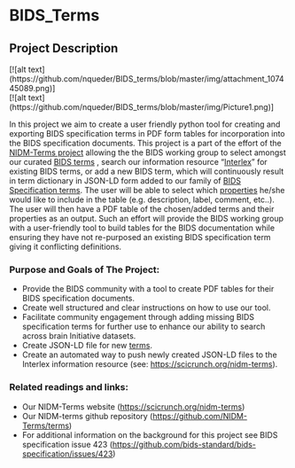 # BIDS_Terms


## Project Description 

<div align=”center”>[![alt text](https://github.com/nqueder/BIDS_terms/blob/master/img/attachment_107445089.png)]</div>      


<div align=”center”>[![alt text](https://github.com/nqueder/BIDS_terms/blob/master/img/Picture1.png)]</div>





In this project we aim to create a user friendly python tool for creating and exporting BIDS specification terms in PDF form tables for incorporation into the BIDS specification documents. This project is a part of the effort of the [NIDM-Terms project](https://scicrunch.org/nidm-terms/about/project) allowing the the BIDS working group to select amongst our curated [BIDS terms](https://github.com/NIDM-Terms/terms/tree/master/terms/BIDS_Terms) , search our information resource “[Interlex](https://scicrunch.org/nidm-terms)” for existing BIDS terms, or add a new BIDS term, which will continuously result in term dictionary in JSON-LD form added to our family of [BIDS Specification terms](https://github.com/NIDM-Terms/terms/tree/master/terms/BIDS_Terms). The user will be able to select which [properties](https://github.com/nqueder/terms/tree/patch-2/terms) he/she would like to include in the table (e.g. description, label, comment, etc..). The user will then have a PDF table of the chosen/added terms and their properties as an output. Such an effort will provide the BIDS working group with a user-friendly tool to build tables for the BIDS documentation while ensuring they have not re-purposed an existing BIDS specification term giving it conflicting definitions.  




### Purpose and Goals of The Project:

* Provide the BIDS community with a tool to create PDF tables for their BIDS specification documents.
* Create well structured and clear instructions on how to use our tool.
* Facilitate community engagement through adding missing BIDS specification terms for further use to enhance our ability to search across brain Initiative datasets.
* Create JSON-LD file for new [terms](https://github.com/NIDM-Terms/terms/tree/master/terms/BIDS_Terms).
* Create an automated way to push newly created JSON-LD files to the Interlex information resource (see: https://scicrunch.org/nidm-terms).




### Related readings and links:
* Our NIDM-Terms website (https://scicrunch.org/nidm-terms)
* Our NIDM-terms github repository (https://github.com/NIDM-Terms/terms)
* For additional information on the background for this project see BIDS specification issue 423 (https://github.com/bids-standard/bids-specification/issues/423)



